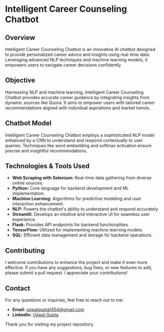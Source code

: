 # Intelligent Career Counseling Chatbot

## Overview
Intelligent Career Counseling Chatbot is an innovative AI chatbot designed to provide personalized career advice and insights using real-time data. Leveraging advanced NLP techniques and machine learning models, it empowers users to navigate career decisions confidently.

## Objective
Harnessing NLP and machine learning, Intelligent Career Counseling Chatbot provides accurate career guidance by integrating insights from dynamic sources like Quora. It aims to empower users with tailored career recommendations aligned with individual aspirations and market trends.

## Chatbot Model
Intelligent Career Counseling Chatbot employs a sophisticated NLP model enhanced by a CNN to understand and respond contextually to user queries. Techniques like word embedding and softmax activation ensure precise and insightful recommendations.

## Technologies & Tools Used 
- **Web Scraping with Selenium:** Real-time data gathering from diverse online sources.
- **Python:** Core language for backend development and ML implementation.
- **Machine Learning:** Algorithms for predictive modeling and user interaction enhancement.
- **NLP:** Powers the chatbot's ability to understand and respond accurately.
- **Streamlit:** Develops an intuitive and interactive UI for seamless user experience.
- **Flask:** Provides API endpoints for backend functionalities.
- **TensorFlow:** Utilized for implementing machine learning models.
- **SQL:** Efficient data management and storage for backend operations.

## Contributing 
I welcome contributions to enhance the project and make it even more effective. If you have any suggestions, bug fixes, or new features to add, please submit a pull request. I appreciate your contributions!

## Contact
For any questions or inquiries, feel free to reach out to me:
- **Email:** ujjwalgupta1454@gmail.com
- **LinkedIn:** [Ujjwal Gupta](https://www.linkedin.com/in/ujjwal-gupta24/)

Thank you for visiting my project repository.
